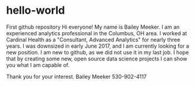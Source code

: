 # hello-world
First github repository
Hi everyone!  My name is Bailey Meeker.  I am an experienced analytics professional in the Columbus, OH area.  I worked at Cardinal Health as a "Consultant, Advanced Analytics" for nearly three years.  I was downsized in early June 2017, and I am currently looking for a new position.
I am new to github, as we did not use it in my last job.  I hope that by creating some new, open source data science projects I can show you what I am capable of.

Thank you for your interest. 
Bailey Meeker
530-902-4117

